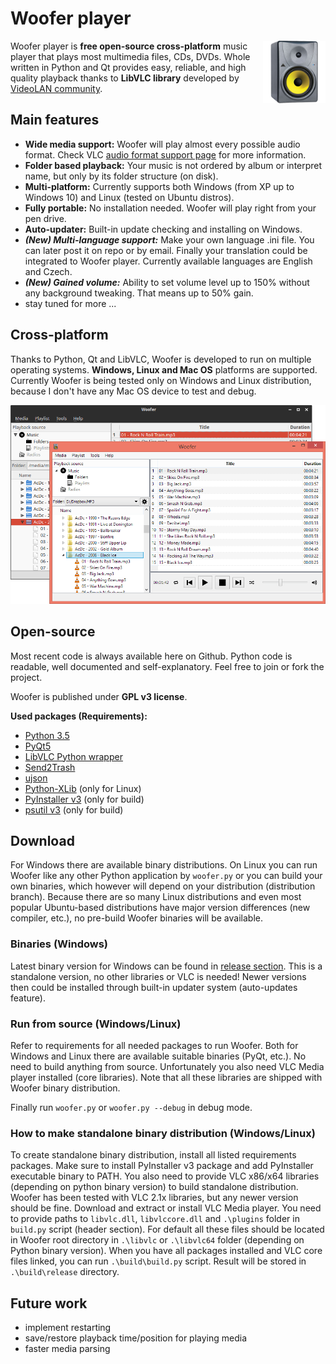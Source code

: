 # Woofer player

<img height="100px" align="right" src="icons/app_icon.png">Woofer player is **free open-source cross-platform** music player that plays most multimedia files, CDs, DVDs. Whole written in Python and Qt provides easy, reliable, and high quality playback thanks to **LibVLC library** developed by [VideoLAN community](http://www.videolan.org/vlc/libvlc.html "").

## Main features

- **Wide media support:** Woofer will play almost every possible audio format. Check VLC [audio format support page](http://www.videolan.org/vlc/features.php?cat=audio "") for more information.
- **Folder based playback:** Your music is not ordered by album or interpret name, but only by its folder structure (on disk).
- **Multi-platform:** Currently supports both Windows (from XP up to Windows 10) and Linux (tested on Ubuntu distros).
- **Fully portable:** No installation needed. Woofer will play right from your pen drive.
- **Auto-updater:** Built-in update checking and installing on Windows.
- ***(New) Multi-language support:*** Make your own language .ini file. You can later post it on repo or by email. Finally your translation could be integrated to Woofer player. Currently available languages are English and Czech.
- ***(New) Gained volume:*** Ability to set volume level up to 150% without any background tweaking. That means up to 50% gain.
- stay tuned for more ...

## Cross-platform

Thanks to Python, Qt and LibVLC, Woofer is developed to run on multiple operating systems. **Windows, Linux and Mac OS** platforms are supported. Currently Woofer is being tested only on Windows and Linux distribution, because I don't have any Mac OS device to test and debug.

<div align="center"><img style="max-width:100p;height:auto;" src="doc/img/woofer-mp.png"></div>

## Open-source

Most recent code is always available here on Github. Python code is readable, well documented and self-explanatory. Feel free to join or fork the project.

Woofer is published under **GPL v3 license**.

**Used packages (Requirements):**

- [Python 3.5](https://www.python.org/downloads/)
- [PyQt5](http://www.riverbankcomputing.co.uk/software/pyqt/download)
- [LibVLC Python wrapper](https://wiki.videolan.org/Python_bindings/)
- [Send2Trash](https://pypi.python.org/pypi/Send2Trash)
- [ujson](https://pypi.python.org/pypi/ujson)
- [Python-XLib](http://python-xlib.sourceforge.net/) (only for Linux)
- [PyInstaller v3](https://github.com/pyinstaller/pyinstaller/wiki) (only for build)
- [psutil v3](https://pypi.python.org/pypi?:action=display&name=psutil) (only for build)


## Download

For Windows there are available binary distributions. On Linux you can run Woofer like any other Python application by `woofer.py` or you can build your own binaries, which however will depend on your distribution (distribution branch). Because there are so many Linux distributions and even most popular Ubuntu-based distributions have major version differences (new compiler, etc.), no pre-build Woofer binaries will be available.

### Binaries (Windows)

Latest binary version for Windows can be found in [release section](https://github.com/m1lhaus/woofer/releases). This is a standalone version, no other libraries or VLC is needed! Newer versions then could be installed through built-in updater system (auto-updates feature).

### Run from source (Windows/Linux)

Refer to requirements for all needed packages to run Woofer. Both for Windows and Linux there are available suitable binaries (PyQt, etc.). No need to build anything from source. Unfortunately you also need VLC Media player installed (core libraries). Note that all these libraries are shipped with Woofer binary distribution.

Finally run `woofer.py` or `woofer.py --debug` in debug mode.

### How to make standalone binary distribution (Windows/Linux)

To create standalone binary distribution, install all listed requirements packages. Make sure to install PyInstaller v3 package and add PyInstaller executable binary to PATH. You also need to provide VLC x86/x64 libraries (depending on python binary version) to build standalone distribution. Woofer has been tested with VLC 2.1x libraries, but any newer version should be fine. Download and extract or install VLC Media player. You need to provide paths to `libvlc.dll`, `libvlccore.dll` and `.\plugins` folder in `build.py` script (header section). For default all these files should be located in Woofer root directory in `.\libvlc` or `.\libvlc64` folder (depending on Python binary version). When you have all packages installed and VLC core files linked, you can run `.\build\build.py` script. Result will be stored in `.\build\release` directory.

## Future work

- implement restarting
- save/restore playback time/position for playing media
- faster media parsing
